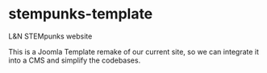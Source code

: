 # stempunks-template
L&N STEMpunks website

This is a Joomla Template remake of our current site, so we can integrate it into a CMS and simplify the codebases.
